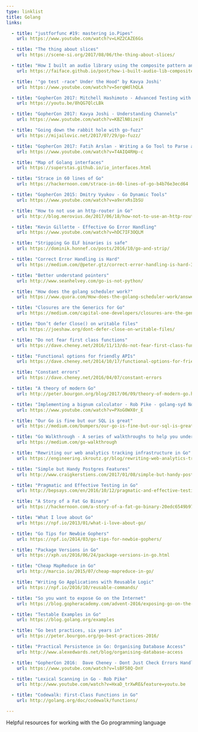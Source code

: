 ```yaml
---
type: linklist
title: Golang
links:

  - title: "justforfunc #19: mastering io.Pipes"
    url: https://www.youtube.com/watch?v=LHZ2CAZE6Gs

  - title: "The thing about slices"
    url: https://scene-si.org/2017/08/06/the-thing-about-slices/

  - title: "How I built an audio library using the composite pattern and higher-order functions"
    url: https://faiface.github.io/post/how-i-built-audio-lib-composite-pattern/

  - title: '"go test -race" Under the Hood" by Kavya Joshi'
    url: https://www.youtube.com/watch?v=5erqWdlhQLA

  - title: "GopherCon 2017: Mitchell Hashimoto - Advanced Testing with Go"
    url: https://youtu.be/8hQG7QlcLBk

  - title: "GopherCon 2017: Kavya Joshi - Understanding Channels"
    url: https://www.youtube.com/watch?v=KBZlN0izeiY

  - title: "Going down the rabbit hole with go-fuzz"
    url: https://mijailovic.net/2017/07/29/go-fuzz/

  - title: "GopherCon 2017: Fatih Arslan - Writing a Go Tool to Parse and Modify Struct Tags"
    url: https://www.youtube.com/watch?v=T4AIQ4RHp-c

  - title: "Map of Golang interfaces"
    url: https://superstas.github.io/io_interfaces.html

  - title: "Strace in 60 lines of Go"
    url: https://hackernoon.com/strace-in-60-lines-of-go-b4b76e3ecd64

  - title: "GopherCon 2015: Dmitry Vyukov - Go Dynamic Tools"
    url: https://www.youtube.com/watch?v=a9xrxRsIbSU

  - title: "How to not use an http-router in Go"
    url: http://blog.merovius.de/2017/06/18/how-not-to-use-an-http-router.html

  - title: "Kevin Gillette - Effective Go Error Handling"
    url: https://www.youtube.com/watch?v=hDC7IF3OQLM

  - title: "Stripping Go ELF binaries is safe"
    url: https://dominik.honnef.co/posts/2016/10/go-and-strip/

  - title: "Correct Error Handling is Hard"
    url: https://medium.com/@peter.gtz/correct-error-handling-is-hard-307ea72759c7

  - title: "Better understand pointers"
    url: http://www.seanhelvey.com/go-is-not-python/

  - title: "How does the golang scheduler work?"
    url: https://www.quora.com/How-does-the-golang-scheduler-work/answer/Ian-Lance-Taylor

  - title: "Closures are the Generics for Go"
    url: https://medium.com/capital-one-developers/closures-are-the-generics-for-go-cb32021fb5b5

  - title: "Don’t defer Close() on writable files"
    url: https://joeshaw.org/dont-defer-close-on-writable-files/

  - title: "Do not fear first class functions"
    url: https://dave.cheney.net/2016/11/13/do-not-fear-first-class-functions

  - title: "Functional options for friendly APIs"
    url: https://dave.cheney.net/2014/10/17/functional-options-for-friendly-apis

  - title: "Constant errors"
    url: https://dave.cheney.net/2016/04/07/constant-errors

  - title: "A theory of modern Go"
    url: http://peter.bourgon.org/blog/2017/06/09/theory-of-modern-go.html

  - title: "Implementing a bignum calculator - Rob Pike - golang-syd November 2014"
    url: https://www.youtube.com/watch?v=PXoG0WX0r_E

  - title: "Our Go is fine but our SQL is great"
    url: https://medium.com/bumpers/our-go-is-fine-but-our-sql-is-great-b4857950a243

  - title: "Go Walkthrough - A series of walkthroughs to help you understand the Go standard library better."
    url: https://medium.com/go-walkthrough

  - title: "Rewriting our web analytics tracking infrastructure in Go"
    url: https://engineering.skroutz.gr/blog/rewriting-web-analytics-tracking-in-go/

  - title: "Simple but Handy Postgres Features"
    url: http://www.craigkerstiens.com/2017/01/08/simple-but-handy-postgresql-features/

  - title: "Pragmatic and Effective Testing in Go"
    url: http://bepsays.com/en/2016/10/12/pragmatic-and-effective-testing-in-go/

  - title: "A Story of a Fat Go Binary"
    url: https://hackernoon.com/a-story-of-a-fat-go-binary-20edc6549b97

  - title: "What I love about Go"
    url: https://npf.io/2013/01/what-i-love-about-go/

  - title: "Go Tips for Newbie Gophers"
    url: https://npf.io/2014/03/go-tips-for-newbie-gophers/

  - title: "Package Versions in Go"
    url: https://xph.us/2016/06/24/package-versions-in-go.html

  - title: "Cheap MapReduce in Go"
    url: http://marcio.io/2015/07/cheap-mapreduce-in-go/

  - title: "Writing Go Applications with Reusable Logic"
    url: https://npf.io/2016/10/reusable-commands/

  - title: "So you want to expose Go on the Internet"
    url: https://blog.gopheracademy.com/advent-2016/exposing-go-on-the-internet/

  - title: "Testable Examples in Go"
    url: https://blog.golang.org/examples

  - title: "Go best practices, six years in"
    url: https://peter.bourgon.org/go-best-practices-2016/

  - title: "Practical Persistence in Go: Organising Database Access"
    url: http://www.alexedwards.net/blog/organising-database-access

  - title: "GopherCon 2016:  Dave Cheney - Dont Just Check Errors Handle Them Gracefully"
    url: https://www.youtube.com/watch?v=lsBF58Q-DnY

  - title: "Lexical Scanning in Go - Rob Pike"
    url: http://www.youtube.com/watch?v=HxaD_trXwRE&feature=youtu.be

  - title: "Codewalk: First-Class Functions in Go"
    url: http://golang.org/doc/codewalk/functions/

---
```


Helpful resources for working with the Go programming language
